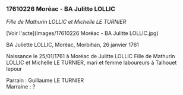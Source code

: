 ### 17610226 Moréac - BA Julitte LOLLIC

*Fille de Mathurin LOLLIC et Michelle LE TURNIER*


[Voir l'acte](Images/17610226 Moréac - BA Julitte LOLLIC.jpg)

BA Juliette LOLLIC, Moréac, Morbihan, 26 janvier 1761


Naissance le 25/01/1761 à Moréac de Julitte LOLLIC
Fille de Mathurin LOLLIC et Michelle LE TURNIER, mari et femme laboureurs à Talhouet lepour

Parrain : Guillaume LE TURNIER  
Marraine : ?